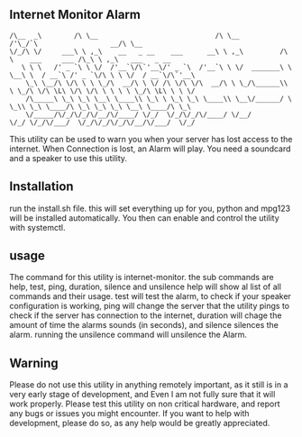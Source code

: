 ## Internet Monitor Alarm
``` ______          __                                 __                                          __                   
/\__  _\        /\ \__                             /\ \__           /'\_/`\                  __/\ \__                
\/_/\ \/     ___\ \ ,_\    __   _ __    ___      __\ \ ,_\         /\      \    ___     ___ /\_\ \ ,_\   ___   _ __  
   \ \ \   /' _ `\ \ \/  /'__`\/\`'__\/' _ `\  /'__`\ \ \/  _______\ \ \__\ \  / __`\ /' _ `\/\ \ \ \/  / __`\/\`'__\
    \_\ \__/\ \/\ \ \ \_/\  __/\ \ \/ /\ \/\ \/\  __/\ \ \_/\______\\ \ \_/\ \/\ \L\ \/\ \/\ \ \ \ \ \_/\ \L\ \ \ \/ 
    /\_____\ \_\ \_\ \__\ \____\\ \_\ \ \_\ \_\ \____\\ \__\/______/ \ \_\\ \_\ \____/\ \_\ \_\ \_\ \__\ \____/\ \_\ 
    \/_____/\/_/\/_/\/__/\/____/ \/_/  \/_/\/_/\/____/ \/__/          \/_/ \/_/\/___/  \/_/\/_/\/_/\/__/\/___/  \/_/ 
```
This utility can be used to warn you when your server has lost access to the internet. When Connection is lost, an Alarm will play. You need a soundcard and a speaker to use this utility.
## Installation
run the install.sh file. this will set everything up for you, python and mpg123 will be installed automatically. 
You then can enable and control the utility with systemctl. 
## usage
The command for this utility is internet-monitor. the sub commands are help, test, ping, duration, silence and unsilence
help will show al list of all commands and their usage. test will test the alarm, to check if your speaker configuration is working, ping will change the server that the utility pings to check if the server has connection to the internet, duration will chage the amount of time the alarms sounds (in seconds), and silence silences the alarm. running the unsilence command will unsilence the Alarm. 
## Warning
Please do not use this utility in anything remotely important, as it still is in a very early stage of development, and Even I am not fully sure that it will work properly. 
Please test this utility on non critical hardware, and report any bugs or issues you might encounter. If you want to help with development, please do so, as any help would be greatly appreciated. 